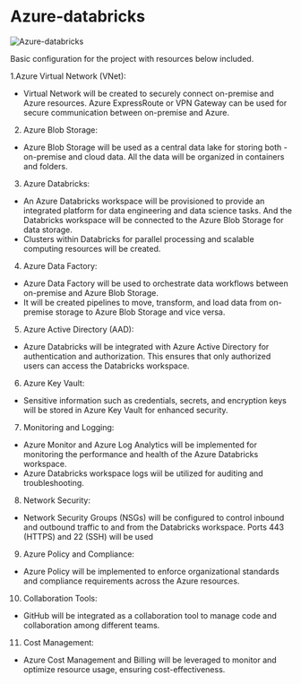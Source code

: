 # Azure-databricks


![Azure-databricks](https://github.com/dianaviktorova/Azure-databricks/assets/145328524/5d26be47-8bb7-43e0-8ee4-6735544e003c)


Basic configuration for the project with resources below included.

1.Azure Virtual Network (VNet):
  - Virtual Network will be created to securely connect on-premise and Azure resources. Azure ExpressRoute or VPN Gateway can be used for secure communication between on-premise and Azure.
2. Azure Blob Storage:
  - Azure Blob Storage will be used as a central data lake for storing both - on-premise and cloud data. All the data will be organized in containers and folders.
3. Azure Databricks:
  - An Azure Databricks workspace will be provisioned to provide an integrated platform for data engineering and data science tasks. And the Databricks workspace will be connected to the Azure Blob Storage for data storage.
  - Clusters within Databricks for parallel processing and scalable computing resources will be created.
4. Azure Data Factory:
  - Azure Data Factory will be used to orchestrate data workflows between on-premise and Azure Blob Storage.
  - It will be created pipelines to move, transform, and load data from on-premise storage to Azure Blob Storage and vice versa.
5. Azure Active Directory (AAD):
  - Azure Databricks will be integrated with Azure Active Directory for authentication and authorization. This ensures that only authorized users can access the Databricks workspace.
6. Azure Key Vault:
  - Sensitive information such as credentials, secrets, and encryption keys will be stored in Azure Key Vault for enhanced security.
7. Monitoring and Logging:
  - Azure Monitor and Azure Log Analytics will be implemented for monitoring the performance and health of the Azure Databricks workspace.
  - Azure Databricks workspace logs wiil be utilized for auditing and troubleshooting.
8. Network Security:
  - Network Security Groups (NSGs) will be configured to control inbound and outbound traffic to and from the Databricks workspace. Ports 443 (HTTPS) and 22 (SSH) will be used
9. Azure Policy and Compliance:
  - Azure Policy will be implemented to enforce organizational standards and compliance requirements across the Azure resources.
10. Collaboration Tools:
  - GitHub will be integrated as a collaboration tool to manage code and collaboration among different teams.
11. Cost Management:
  - Azure Cost Management and Billing will be leveraged to monitor and optimize resource usage, ensuring cost-effectiveness.

    

